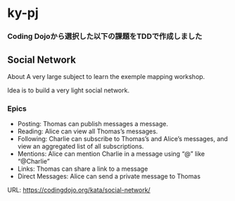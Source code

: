 # ky-pj

### Coding Dojoから選択した以下の課題をTDDで作成しました

## Social Network
About
A very large subject to learn the exemple mapping workshop.

Idea is to build a very light social network.

### Epics
- Posting: Thomas can publish messages a message.
- Reading: Alice can view all Thomas’s messages.
- Following: Charlie can subscribe to Thomas’s and Alice’s messages, and view an aggregated list of all subscriptions.
- Mentions: Alice can mention Charlie in a message using “@” like “@Charlie”
- Links: Thomas can share a link to a message
- Direct Messages: Alice can send a private message to Thomas

URL: https://codingdojo.org/kata/social-network/
